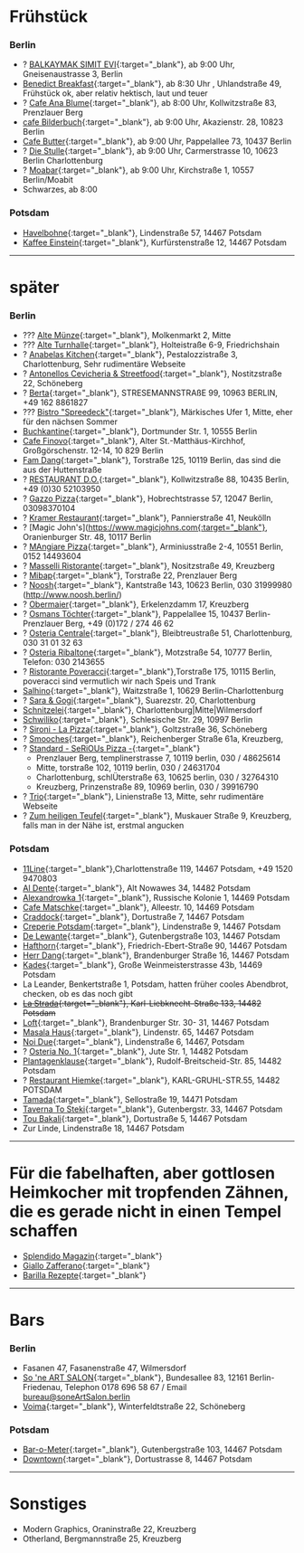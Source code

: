 # Frühstück
### Berlin
* ? [BALKAYMAK SIMIT EVI](https://www.balkaymaksimitevi.de/){:target="_blank"}, ab 9:00 Uhr, Gneisenaustrasse 3, Berlin
* [Benedict Breakfast](https://benedict-breakfast.de/pages/our-menu){:target="_blank"}, ab 8:30 Uhr , Uhlandstraße 49, Frühstück ok, aber relativ hektisch, laut und teuer
* ? [Cafe Ana Blume](https://cafe-anna-blume.de/){:target="_blank"}, ab 8:00 Uhr, Kollwitzstraße 83, Prenzlauer Berg
* [cafe Bilderbuch](https://www.cafe-bilderbuch.de/){:target="_blank"}, ab 9:00 Uhr, Akazienstr. 28, 10823 Berlin
* [Cafe Butter](https://www.cafe-butter.de/){:target="_blank"}, ab 9:00 Uhr, Pappelallee 73, 10437 Berlin
* ? [Die Stulle](https://www.die-stulle.com/){:target="_blank"}, ab 9:00 Uhr, Carmerstrasse 10, 10623 Berlin Charlottenburg
* ? [Moabar](https://www.moabar.com/fruehstueck/){:target="_blank"}, ab 9:00 Uhr, Kirchstraße 1, 10557 Berlin/Moabit
* Schwarzes, ab 8:00

### Potsdam
* [Havelbohne](https://havelbohne.de/){:target="_blank"}, Lindenstraße 57, 14467 Potsdam
* [Kaffee Einstein](https://einsteinkaffee-bistropotsdam.de/){:target="_blank"}, Kurfürstenstraße 12, 14467 Potsdam

***

# später
### Berlin
* ??? [Alte Münze](https://alte-muenze-berlin.de/actor/thegreens/){:target="_blank"}, Molkenmarkt 2, Mitte
* ??? [Alte Turnhalle](https://www.alte-turnhalle-berlin.de/){:target="_blank"}, Holteistraße 6-9, Friedrichshain
* ? [Anabelas Kitchen](https://www.anabelas-kitchen.de/){:target="_blank"}, Pestalozzistraße 3, Charlottenburg, Sehr rudimentäre Webseite
* ? [Antonellos Cevicheria & Streetfood](https://www.cevicheriastreetfood.de/){:target="_blank"}, Nostitzstraße 22, Schöneberg
* ? [Berta](https://www.bertarestaurant.com/){:target="_blank"}, STRESEMANNSTRAßE 99, 10963 BERLIN, +49 162 8861827
* ??? [Bistro "Spreedeck"](https://spreeschiffe.de/spreedeck/){:target="_blank"}, Märkisches Ufer 1, Mitte, eher für den nächsen Sommer
* [Buchkantine](https://buchkantine.de/){:target="_blank"}, Dortmunder Str. 1, 10555 Berlin
* [Cafe Finovo](http://www.cafe-finovo.de/){:target="_blank"}, Alter St.-Matthäus-Kirchhof, Großgörschenstr. 12-14, 10 829 Berlin
* [Fam Dang](https://www.gastro-now.com/famdang){:target="_blank"}, Torstraße 125, 10119 Berlin, das sind die aus der Huttenstraße
* ? [RESTAURANT D.O.](https://www.do-restaurant.com){:target="_blank"}, Kollwitzstraße 88, 10435 Berlin, +49 (0)30 52103950
* ? [Gazzo Pizza](https://de.gazzopizza.com/){:target="_blank"}, Hobrechtstrasse 57, 12047 Berlin, 03098370104
* ? [Kramer Restaurant](https://kramerberlin.com/){:target="_blank"}, Pannierstraße 41, Neukölln
* ? [Magic John's](https://www.magicjohns.com{:target="_blank"}, Oranienburger Str. 48,  10117  Berlin
* ? [MAngiare Pizza](https://arminiusmarkthalle.com/marktstaende/mangiare-berlin/){:target="_blank"}, Arminiusstraße 2-4, 10551 Berlin, 0152 14493604
* ? [Masselli Ristorante](https://maselliristorante.weebly.com/){:target="_blank"}, Nositzstraße 49, Kreuzberg
* ? [Mibap](https://mibap.berlin/en){:target="_blank"}, Torstraße 22, Prenzlauer Berg
* ? [Noosh](https://www.instagram.com/noosh_berlin/?hl=de){:target="_blank"}, Kantstraße 143, 10623 Berlin, 030 31999980 (http://www.noosh.berlin/)
* ? [Obermaier](https://www.obermaier-kreuzberg.de/){:target="_blank"}, Erkelenzdamm 17, Kreuzberg
* ? [Osmans Töchter](https://osmanstoechter.de/){:target="_blank"}, Pappelallee 15, 10437 Berlin-Prenzlauer Berg, +49 (0)172 / 274 46 62
* ? [Osteria Centrale](){:target="_blank"}, Bleibtreustraße 51, Charlottenburg, 030 31 01 32 63
* ? [Osteria Ribaltone](http://www.ribaltone.de){:target="_blank"}, Motzstraße 54, 10777 Berlin, Telefon:	030 2143655
* ? [Ristorante Poveracci](https://www.ristorantepoveracci.com){:target="_blank"},Torstraße 175, 10115 Berlin, poveracci sind vermutlich wir nach Speis und Trank
* [Salhino](https://www.salhino.de/){:target="_blank"}, Waitzstraße 1, 10629 Berlin-Charlottenburg
* ? [Sara & Gogi](https://sara-gogi.de){:target="_blank"}, Suarezstr. 20, Charlottenburg
* [Schnitzelei](https://www.schnitzelei.de/){:target="_blank"}, Charlottenburg\|Mitte\|Wilmersdorf
* [Schwiliko](http://www.schwiliko-berlin.de/){:target="_blank"}, Schlesische Str. 29, 10997 Berlin
* ? [Sironi - La Pizza](https://sironi.de/){:target="_blank"}, Goltzstraße 36, Schöneberg
* ? [Smooches](https://www.instagram.com/smoochesinberlin/){:target="_blank"}, Reichenberger Straße 61a, Kreuzberg,
* ? [Standard - SeRiOUs Pizza -](https://www.standard-berlin.de/){:target="_blank"}
  * Prenzlauer Berg, templinerstrasse 7, 10119 berlin, 030 / 48625614
  * Mitte, torstraße 102, 10119 berlin, 030 / 24631704
  * Charlottenburg,  schlÜterstraße 63, 10625 berlin, 030 / 32764310
  * Kreuzberg, Prinzenstraße 89, 10969 berlin, 030 / 39916790
* ? [Trio](https://trioberlin.webflow.io/){:target="_blank"}, Linienstraße 13, Mitte, sehr rudimentäre Webseite
* ? [Zum heiligen Teufel](https://zumheiligenteufel.de/){:target="_blank"}, Muskauer Straße 9, Kreuzberg, falls man in der Nähe ist, erstmal angucken

### Potsdam
* [11Line](https://11-line.de/){:target="_blank"},Charlottenstraße 119, 14467 Potsdam, +49 1520 9470803
* [Al Dente](https://al-dente-potsdam.de){:target="_blank"}, Alt Nowawes 34, 14482 Potsdam
* [Alexandrowka 1](https://www.alexandrowka-haus1.de){:target="_blank"}, Russische Kolonie 1, 14469 Potsdam
* [Cafe Matschke](https://www.matschkes-galeriecafe.de){:target="_blank"}, Alleestr. 10, 14469 Potsdam
* [Craddock](https://www.craddock-potsdam.de/){:target="_blank"}, Dortustraße 7, 14467 Potsdam
* [Creperie Potsdam](https://creperie-potsdam.de/){:target="_blank"}, Lindenstraße 9, 14467 Potsdam
* [De Lewante](http://delewante.de/){:target="_blank"}, Gutenbergstraße 103, 14467 Potsdam
* [Hafthorn](https://www.hafthorn.de/index.htm){:target="_blank"}, Friedrich-Ebert-Straße 90, 14467 Potsdam
* [Herr Dang](http://www.herr-dang.de/#/){:target="_blank"}, Brandenburger Straße 16, 14467 Potsdam 
* [Kades](http://restaurant-pfingstberg.de){:target="_blank"}, Große Weinmeisterstrasse 43b, 14469 Potsdam
* La Leander, Benkertstraße 1, Potsdam, hatten früher cooles Abendbrot, checken, ob es das noch gibt
* ~~[La Strada](https://la-strada-potsdam.de/){:target="_blank"}, Karl-Liebknecht-Straße 133, 14482 Potsdam~~
* [Loft](https://loft-potsdam.de/){:target="_blank"}, Brandenburger Str. 30- 31, 14467 Potsdam
* [Masala Haus](https://www.masala-haus.de/){:target="_blank"}, Lindenstr. 65, 14467 Potsdam
* [Noi Due](https://noidue.de/){:target="_blank"}, Lindenstraße 6, 14467, Potsdam
* ? [Osteria No. 1](https://www.osteria-n1.de){:target="_blank"}, Jute Str. 1, 14482 Potsdam
* [Plantagenklause](http://www.plantagenklause.de/){:target="_blank"}, Rudolf-Breitscheid-Str. 85, 14482 Potsdam
* ? [Restaurant Hiemke](https://www.restaurant-ottohiemke.de){:target="_blank"}, KARL-GRUHL-STR.55, 14482 POTSDAM
* [Tamada](https://tamada-potsdam.de/){:target="_blank"}, Sellostraße 19, 14471 Potsdam
* [Taverna To Steki](https://taverna-tosteki.de/){:target="_blank"}, Gutenbergstr. 33, 14467 Potsdam
* [Tou Bakali](https://www.bakaliko-potsdam.de){:target="_blank"}, Dortustraße 5, 14467 Potsdam
* Zur Linde, Lindenstraße 18, 14467 Potsdam

***

# Für die fabelhaften, aber gottlosen Heimkocher mit tropfenden Zähnen, die es gerade nicht in einen Tempel schaffen
* [Splendido Magazin](https://splendido-magazin.de/index/gerichte){:target="_blank"}
* [Giallo Zafferano](https://www.giallozafferano.it/){:target="_blank"}
* [Barilla Rezepte](https://www.barilla.com/de-de/search/rezepte?sort=relevance&page=1){:target="_blank"}

***

# Bars
### Berlin
* Fasanen 47, Fasanenstraße 47, Wilmersdorf
* [So 'ne ART SALON](https://www.soneartsalon.berlin/){:target="_blank"}, Bundesallee 83,  12161 Berlin-Friedenau, Telephon   0178 696 58 67   /   Email   bureau@soneArtSalon.berlin
* [Voima](http://www.voima.de/){:target="_blank"}, Winterfeldtstraße 22, Schöneberg
### Potsdam
* [Bar-o-Meter](https://barometer.eatbu.com/?lang=de){:target="_blank"}, Gutenbergstraße 103, 14467 Potsdam
* [Downtown](https://downtown-potsdam.de/){:target="_blank"}, Dortustrasse 8, 14467 Potsdam 

***

# Sonstiges
* Modern Graphics, Oraninstraße 22, Kreuzberg
* Otherland, Bergmannstraße 25, Kreuzberg

